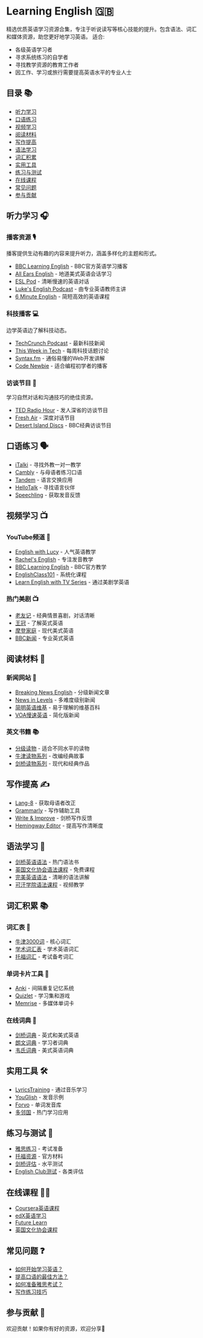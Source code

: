 # Learning English 🇬🇧

精选优质英语学习资源合集，专注于听说读写等核心技能的提升。包含语法、词汇和媒体资源，助您更好地学习英语。
适合:

- 各级英语学习者
- 寻求系统练习的自学者
- 寻找教学资源的教育工作者
- 因工作、学习或旅行需要提高英语水平的专业人士

## 目录 📚

- [听力学习](#听力学习)
- [口语练习](#口语练习)
- [视频学习](#视频学习)
- [阅读材料](#阅读材料)
- [写作提高](#写作提高)
- [语法学习](#语法学习)
- [词汇积累](#词汇积累)
- [实用工具](#实用工具)
- [练习与测试](#练习与测试)
- [在线课程](#在线课程)
- [常见问题](#常见问题)
- [参与贡献](#参与贡献)

## 听力学习 🎧

### 播客资源 🎙️

播客提供生动有趣的内容来提升听力，涵盖多样化的主题和形式。

- [BBC Learning English](https://www.bbc.co.uk/learningenglish) - BBC官方英语学习播客
- [All Ears English](https://www.allearsenglish.com/) - 地道美式英语会话学习
- [ESL Pod](https://www.eslpod.com/) - 清晰慢速的英语对话
- [Luke's English Podcast](https://teacherluke.co.uk/) - 由专业英语教师主讲
- [6 Minute English](https://www.bbc.co.uk/learningenglish/english/features/6-minute-english) - 简短高效的英语课程

### 科技播客 💻

边学英语边了解科技动态。

- [TechCrunch Podcast](https://techcrunch.com/podcast) - 最新科技新闻
- [This Week in Tech](https://twit.tv/shows/this-week-in-tech) - 每周科技话题讨论
- [Syntax.fm](https://syntax.fm/) - 通俗易懂的Web开发讲解
- [Code Newbie](https://www.codenewbie.org/podcast) - 适合编程初学者的播客

### 访谈节目 🎤

学习自然对话和沟通技巧的绝佳资源。

- [TED Radio Hour](https://www.npr.org/programs/ted-radio-hour/) - 发人深省的访谈节目
- [Fresh Air](https://www.npr.org/programs/fresh-air/) - 深度对话节目
- [Desert Island Discs](https://www.bbc.co.uk/programmes/b006qnmr) - BBC经典访谈节目

## 口语练习 🗣️

- [iTalki](https://www.italki.com/) - 寻找外教一对一教学
- [Cambly](https://www.cambly.com/) - 与母语者练习口语
- [Tandem](https://www.tandem.net/) - 语言交换应用
- [HelloTalk](https://www.hellotalk.com/) - 寻找语言伙伴
- [Speechling](https://speechling.com/) - 获取发音反馈

## 视频学习 📺

### YouTube频道 🎥

- [English with Lucy](https://www.youtube.com/c/EnglishwithLucy) - 人气英语教学
- [Rachel's English](https://www.youtube.com/user/rachelsenglish) - 专注发音教学
- [BBC Learning English](https://www.youtube.com/user/bbclearningenglish) - BBC官方教学
- [EnglishClass101](https://www.youtube.com/user/ENGLISHCLASS101) - 系统化课程
- [Learn English with TV Series](https://www.youtube.com/c/LearnEnglishWithTVSeries) - 通过美剧学英语

### 热门美剧 📺

- [老友记](https://www.imdb.com/title/tt0108778/) - 经典情景喜剧，对话清晰
- [王冠](https://www.netflix.com/title/80025678) - 了解英式英语
- [摩登家庭](https://www.imdb.com/title/tt1442437/) - 现代美式英语
- [BBC新闻](https://www.bbc.com/news) - 专业英式英语

## 阅读材料 📖

### 新闻网站 📰

- [Breaking News English](https://breakingnewsenglish.com/) - 分级新闻文章
- [News in Levels](https://www.newsinlevels.com/) - 多难度级别新闻
- [简明英语维基](https://simple.wikipedia.org/) - 易于理解的维基百科
- [VOA慢速英语](https://learningenglish.voanews.com/) - 简化版新闻

### 英文书籍 📚

- [分级读物](https://www.penguinreaders.com/) - 适合不同水平的读物
- [牛津读物系列](https://elt.oup.com/catalogue/items/global/graded_readers/) - 改编经典故事
- [剑桥读物系列](https://www.cambridge.org/gb/cambridgeenglish/catalog/readers) - 现代和经典作品

## 写作提高 ✍️

- [Lang-8](https://lang-8.com/) - 获取母语者改正
- [Grammarly](https://www.grammarly.com/) - 写作辅助工具
- [Write & Improve](https://writeandimprove.com/) - 剑桥写作反馈
- [Hemingway Editor](http://www.hemingwayapp.com/) - 提高写作清晰度

## 语法学习 📝

- [剑桥英语语法](https://www.cambridge.org/grammar-in-use) - 热门语法书
- [英国文化协会语法课程](https://learnenglish.britishcouncil.org/grammar) - 免费课程
- [完美英语语法](https://www.perfect-english-grammar.com/) - 清晰的语法讲解
- [可汗学院语法课程](https://www.khanacademy.org/humanities/grammar) - 视频教学

## 词汇积累 📚

### 词汇表 📝

- [牛津3000词](https://www.oxfordlearnersdictionaries.com/about/oxford3000) - 核心词汇
- [学术词汇表](https://www.victoria.ac.nz/lals/resources/academicwordlist) - 学术英语词汇
- [托福词汇](https://www.vocabulary.com/lists/194479) - 考试备考词汇

### 单词卡片工具 🎴

- [Anki](https://apps.ankiweb.net/) - 间隔重复记忆系统
- [Quizlet](https://quizlet.com/) - 学习集和游戏
- [Memrise](https://www.memrise.com/) - 多媒体单词卡

### 在线词典 📖

- [剑桥词典](https://dictionary.cambridge.org/) - 英式和美式英语
- [朗文词典](https://www.ldoceonline.com/) - 学习者词典
- [韦氏词典](https://www.merriam-webster.com/) - 美式英语词典

## 实用工具 🛠️

- [LyricsTraining](https://lyricstraining.com/) - 通过音乐学习
- [YouGlish](https://youglish.com/) - 发音示例
- [Forvo](https://forvo.com/) - 单词发音库
- [多邻国](https://www.duolingo.com/) - 热门学习应用

## 练习与测试 📝

- [雅思练习](https://www.ielts.org/for-test-takers/sample-test-questions) - 考试准备
- [托福资源](https://www.ets.org/toefl/test-takers/ibt/prepare) - 官方材料
- [剑桥评估](https://www.cambridgeenglish.org/test-your-english/) - 水平测试
- [English Club测试](https://www.englishclub.com/esl-exams/) - 各类评估

## 在线课程 👩‍🏫

- [Coursera英语课程](https://www.coursera.org/browse/language-learning/learning-english)
- [edX英语学习](https://www.edx.org/learn/english)
- [Future Learn](https://www.futurelearn.com/subjects/languages-and-cultures-courses/learn-english)
- [英国文化协会课程](https://www.futurelearn.com/partners/british-council)

## 常见问题 ❓

- [如何开始学习英语？](https://www.reddit.com/r/EnglishLearning/wiki/index)
- [提高口语的最佳方法？](https://www.reddit.com/r/languagelearning/wiki/faq#wiki_speaking)
- [如何准备雅思考试？](https://ieltsliz.com/how-to-prepare-for-ielts/)
- [写作练习技巧](https://www.reddit.com/r/EnglishLearning/wiki/writing)

## 参与贡献 🤝

欢迎贡献！如果你有好的资源，欢迎分享👏
